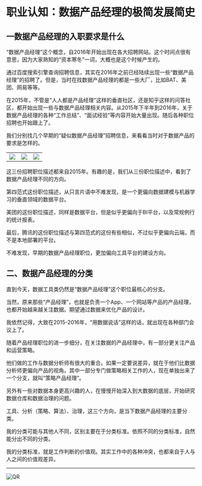 
# 职业认知：数据产品经理的极简发展简史

## 一数据产品经理的入职要求是什么

“数据产品经理”这个概念，自2016年开始出现在各大招聘网站。这个时间点很有意思，因为大家熟知的“资本寒冬”一词，大概也是这个时候产生的。

通过百度搜索引擎查询招聘信息，其实在2016年之前已经陆续出现一些“数据产品经理”的招聘了。但是，当时在找数据产品经理的都是一些大厂，比如BAT、美团、网易等等。

在2015年，不管是“人人都是产品经理”这样的垂直社区，还是知乎这样的问答社区，都开始出现一些与数据产品经理相关内容。从2015年下半年到2016年，关于数据产品经理的各种“工作总结”、“面试经验”等内容开始大量出现。随后各种职位招聘也开始跟上了。

我们分别找几个早期的“疑似数据产品经理”招聘信息，来看看当时对于数据产品的要求是怎样的。

<table><tr>
<td><img src="../img/01.png"/></td>
<td><img src="../img/02.png"/></td>
<td><img src="../img/03.png"/></td>
</tr></table>

这三份招聘职位描述都来自2015年。有趣的是，我们从三份职位描述中，看到了数据产品经理不同的方向。

第四范式这份职位描述，从只言片语中不难发现，是一个更偏向数据建模与机器学习的垂直领域的数据平台。

美团的这份职位描述，同样是数据平台，但是似乎更偏向于BI平台，以及常规例行的统计报表。

最后，腾讯的这份职位描述与第四范式的这份有些相似，不过似乎更偏向云端，而不是本地部署的平台。

不难发现，早期的数据产品经理职位，更加偏向工具平台的建设方向。

## 二、数据产品经理的分类

直到今天，数据工具类仍然是“数据产品经理”这个职位最核心的分支。

当然，原来那些“产品经理”，也就是负责一个App、一个网站等产品的产品经理，也都开始越来越关注数据。期望通过数据来优化产品的设计。

我依然记得，大致在2015-2016年，“用数据说话”这样的话，就出现在各种部门会议上了。

随着产品经理职位的进一步细分，在关注数据的产品经理中，有一部分更关注产品和运营策略。

他们做的工作与数据分析师有很大的重合。如果一定要说差异，就在于他们比数据分析师更偏向产品的视角。其中一部分专门做策略相关工作的人，现在单独出来了一个分支，就叫“策略产品经理”。

另外有一些对数据本身更高兴趣的人，在慢慢开始深入到大数据的底层，开始研究数据仓库和数据治理的问题。

工具、分析（策略、算法）、治理，这三个方向，是当下数据产品经理的主要分类。

我的分类可能与其他人不同，区别主要在于分类标准。依照不同的分类标准，自然能分出不同的分类。

我的分类标准，就是工作判断的价值观。其实工作中的各种冲突，也都来自于人与人之间的价值观差异。

---

![QR](../img/QR.png)
